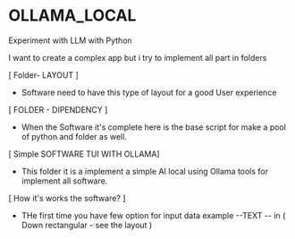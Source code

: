 # OLLAMA_LOCAL
Experiment with LLM with Python

I want to create a complex app but i try to implement all part in folders

[ Folder- LAYOUT ]
- Software need to have this type of layout for a good User experience

[ FOLDER - DIPENDENCY ]  
- When the Software it's complete here is the base script for make a pool of python and folder as well.

[ Simple SOFTWARE TUI WITH OLLAMA]
- This folder it is a implement a simple AI local using Ollama tools for implement all software.

[ How it's works the software? ]
- THe first time you have few option for input data example
--TEXT
  -- in ( Down rectangular - see the layout )
